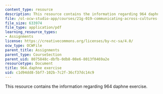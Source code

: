 ```yaml
---
content_type: resource
description: This resource contains the information regarding 964 daphne exercise.
file: /ol-ocw-studio-app/courses/21g-019-communicating-across-cultures-spring-2005/c1d94dd85bf7102b7c2f36cf37dc14c9_MIT21G_019S05_int_co_si.pdf
file_size: 633974
file_type: application/pdf
learning_resource_types:
- Assignments
license: https://creativecommons.org/licenses/by-nc-sa/4.0/
ocw_type: OCWFile
parent_title: Assignments
parent_type: CourseSection
parent_uid: 8075848c-dbfb-0db8-08e6-8013f0469a2e
resourcetype: Document
title: 964.daphne exercise
uid: c1d94dd8-5bf7-102b-7c2f-36cf37dc14c9
---
```

This resource contains the information regarding 964 daphne exercise.